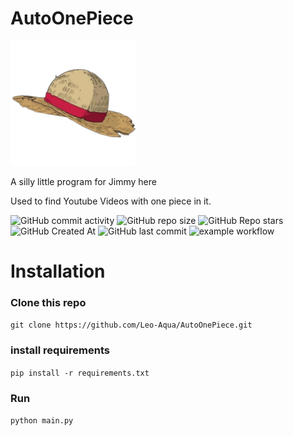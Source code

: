 # AutoOnePiece

<img src="icon.png" alt="icon" width="200"/>

A silly little program for Jimmy here

Used to find Youtube Videos with one piece in it.

![GitHub commit activity](https://img.shields.io/github/commit-activity/m/Leo-Aqua/AutoOnePiece) 
![GitHub repo size](https://img.shields.io/github/repo-size/Leo-Aqua/AutoOnePiece) 
![GitHub Repo stars](https://img.shields.io/github/stars/Leo-Aqua/AutoOnePiece)
![GitHub Created At](https://img.shields.io/github/created-at/Leo-Aqua/AutoOnePiece)
![GitHub last commit](https://img.shields.io/github/last-commit/Leo-Aqua/AutoOnePiece)
![example workflow](https://github.com/Leo-Aqua/AutoOnePiece/actions/workflows/python-app.yml/badge.svg)
# Installation

### Clone this repo
`git clone https://github.com/Leo-Aqua/AutoOnePiece.git`

### install requirements

`pip install -r requirements.txt`

### Run

`python main.py`

